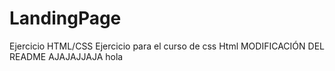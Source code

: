 # LandingPage
Ejercicio HTML/CSS
Ejercicio para el curso de css Html
MODIFICACIÓN DEL README AJAJAJJAJA
hola
